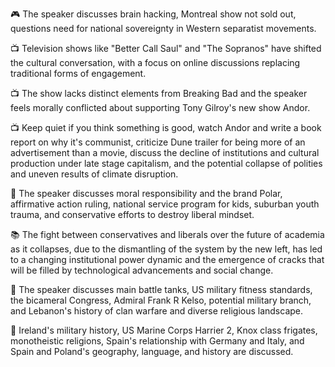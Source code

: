 🎮 The speaker discusses brain hacking, Montreal show not sold out, questions need for national sovereignty in Western separatist movements.

📺 Television shows like "Better Call Saul" and "The Sopranos" have shifted the cultural conversation, with a focus on online discussions replacing traditional forms of engagement.

📺 The show lacks distinct elements from Breaking Bad and the speaker feels morally conflicted about supporting Tony Gilroy's new show Andor.

📺 Keep quiet if you think something is good, watch Andor and write a book report on why it's communist, criticize Dune trailer for being more of an advertisement than a movie, discuss the decline of institutions and cultural production under late stage capitalism, and the potential collapse of polities and uneven results of climate disruption.

🍲 The speaker discusses moral responsibility and the brand Polar, affirmative action ruling, national service program for kids, suburban youth trauma, and conservative efforts to destroy liberal mindset.

📚 The fight between conservatives and liberals over the future of academia as it collapses, due to the dismantling of the system by the new left, has led to a changing institutional power dynamic and the emergence of cracks that will be filled by technological advancements and social change.

📝 The speaker discusses main battle tanks, US military fitness standards, the bicameral Congress, Admiral Frank R Kelso, potential military branch, and Lebanon's history of clan warfare and diverse religious landscape.

📝 Ireland's military history, US Marine Corps Harrier 2, Knox class frigates, monotheistic religions, Spain's relationship with Germany and Italy, and Spain and Poland's geography, language, and history are discussed.

